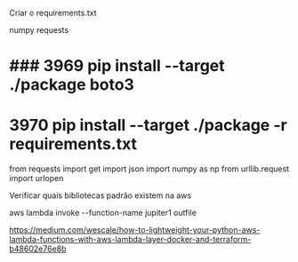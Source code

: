 

Criar o requirements.txt

numpy
requests



# ### 3969  pip install --target ./package boto3
#  3970  pip install --target ./package -r requirements.txt


from requests import get
import json
import numpy as np
from urllib.request import urlopen


Verificar quais bibliotecas padrão existem na aws

aws lambda invoke --function-name jupiter1 outfile

https://medium.com/wescale/how-to-lightweight-your-python-aws-lambda-functions-with-aws-lambda-layer-docker-and-terraform-b48602e76e8b